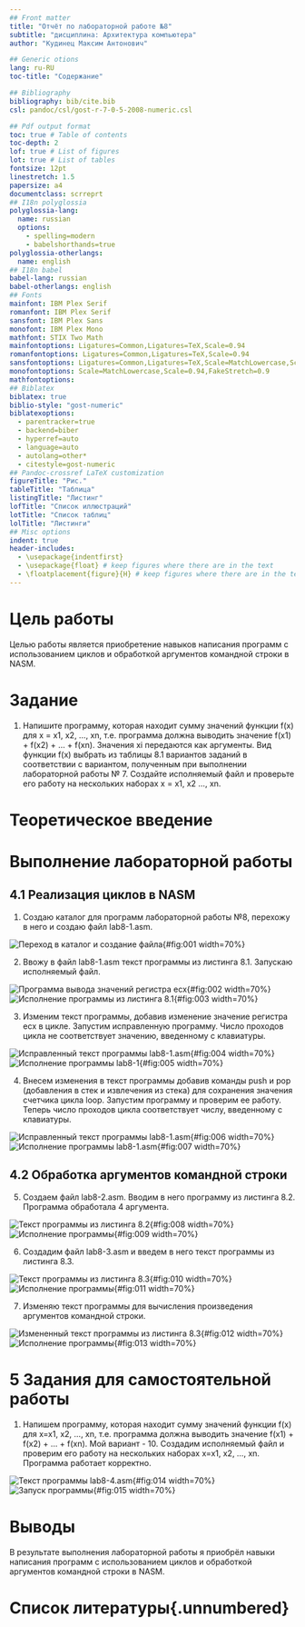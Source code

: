 ```yaml
---
## Front matter
title: "Отчёт по лабораторной работе №8"
subtitle: "дисциплина: Архитектура компьютера"
author: "Кудинец Максим Антонович"

## Generic otions
lang: ru-RU
toc-title: "Содержание"

## Bibliography
bibliography: bib/cite.bib
csl: pandoc/csl/gost-r-7-0-5-2008-numeric.csl

## Pdf output format
toc: true # Table of contents
toc-depth: 2
lof: true # List of figures
lot: true # List of tables
fontsize: 12pt
linestretch: 1.5
papersize: a4
documentclass: scrreprt
## I18n polyglossia
polyglossia-lang:
  name: russian
  options:
	- spelling=modern
	- babelshorthands=true
polyglossia-otherlangs:
  name: english
## I18n babel
babel-lang: russian
babel-otherlangs: english
## Fonts
mainfont: IBM Plex Serif
romanfont: IBM Plex Serif
sansfont: IBM Plex Sans
monofont: IBM Plex Mono
mathfont: STIX Two Math
mainfontoptions: Ligatures=Common,Ligatures=TeX,Scale=0.94
romanfontoptions: Ligatures=Common,Ligatures=TeX,Scale=0.94
sansfontoptions: Ligatures=Common,Ligatures=TeX,Scale=MatchLowercase,Scale=0.94
monofontoptions: Scale=MatchLowercase,Scale=0.94,FakeStretch=0.9
mathfontoptions:
## Biblatex
biblatex: true
biblio-style: "gost-numeric"
biblatexoptions:
  - parentracker=true
  - backend=biber
  - hyperref=auto
  - language=auto
  - autolang=other*
  - citestyle=gost-numeric
## Pandoc-crossref LaTeX customization
figureTitle: "Рис."
tableTitle: "Таблица"
listingTitle: "Листинг"
lofTitle: "Список иллюстраций"
lotTitle: "Список таблиц"
lolTitle: "Листинги"
## Misc options
indent: true
header-includes:
  - \usepackage{indentfirst}
  - \usepackage{float} # keep figures where there are in the text
  - \floatplacement{figure}{H} # keep figures where there are in the text
---
```


# Цель работы

Целью работы является приобретение навыков написания программ с использованием циклов и обработкой аргументов командной строки в NASM.

# Задание

1. Напишите программу, которая находит сумму значений функции f(x) для x = x1, x2, …, xn, т.е. программа должна выводить значение f(x1) + f(x2) + … + f(xn). Значения xi передаются как аргументы. Вид функции f(x) выбрать из таблицы 8.1 вариантов заданий в соответствии с вариантом, полученным при выполнении лабораторной работы № 7. Создайте исполняемый файл и проверьте его работу на нескольких наборах x = x1, x2 …, xn.

# Теоретическое введение

# Выполнение лабораторной работы

## 4.1 Реализация циклов в NASM

1. Создаю каталог для программ лабораторной работы №8, перехожу в него и создаю файл lab8-1.asm.

![Переход в каталог и создание файла](image/8-1.png){#fig:001 width=70%}

2. Ввожу в файл lab8-1.asm текст программы из листинга 8.1. Запускаю исполняемый файл.

![Программа вывода значений регистра ecx](image/8-2.png){#fig:002 width=70%}
![Исполнение программы из листинга 8.1](image/8-3.png){#fig:003 width=70%}

3. Изменим текст программы, добавив изменение значение регистра ecx в цикле. Запустим исправленную программу. Число проходов цикла не соответствует значению, введенному с клавиатуры.

![Исправленный текст программы lab8-1.asm](image/8-4.png){#fig:004 width=70%}
![Исполнение программы lab8-1](image/8-5.png){#fig:005 width=70%}

4. Внесем изменения в текст программы добавив команды push и pop (добавления в стек и извлечения из стека) для сохранения значения счетчика цикла loop. Запустим программу и проверим ее работу. Теперь число проходов цикла соответствует числу, введенному с клавиатуры.

![Исправленный текст программы lab8-1.asm](image/8-6.png){#fig:006 width=70%}
![Исполнение программы lab8-1.asm](image/8-7.png){#fig:007 width=70%}

## 4.2 Обработка аргументов командной строки

5. Создаем файл lab8-2.asm. Вводим в него программу из листинга 8.2. Программа обработала 4 аргумента.

![Текст программы из листинга 8.2](image/8-8.png){#fig:008 width=70%}
![Исполнение программы](image/8-9.png){#fig:009 width=70%}

6. Создадим файл lab8-3.asm и введем в него текст программы из листинга 8.3.

![Текст программы из листинга 8.3](image/8-10.png){#fig:010 width=70%}
![Исполнение программы](image/8-11.png){#fig:011 width=70%}

7. Изменяю текст программы для вычисления произведения аргументов командной строки.

![Измененный текст программы из листинга 8.3](image/8-12.png){#fig:012 width=70%}
![Исполнение программы](image/8-13.png){#fig:013 width=70%}

# 5 Задания для самостоятельной работы

1. Напишем программу, которая находит сумму значений функции f(x) для x=x1, x2, …, xn, т.е. программа должна выводить значение f(x1) + f(x2) + … + f(xn). Мой вариант - 10. Создадим исполняемый файл и проверим его работу на нескольких наборах x=x1, x2, …, xn. Программа работает корректно.

![Текст программы lab8-4.asm](image/8-14.png){#fig:014 width=70%}
![Запуск программы](image/8-15.png){#fig:015 width=70%}

# Выводы

В результате выполнения лабораторной работы я приобрёл навыки написания программ с использованием циклов и обработкой аргументов командной строки в NASM.

# Список литературы{.unnumbered}

